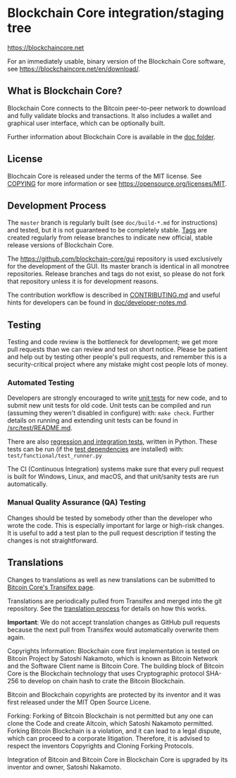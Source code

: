 Blockchain Core integration/staging tree
=====================================

https://blockchaincore.net

For an immediately usable, binary version of the Blockchain Core software, see
https://blockchaincore.net/en/download/.

What is Blockchain Core?
---------------------

Blockchain Core connects to the Bitcoin peer-to-peer network to download and fully
validate blocks and transactions. It also includes a wallet and graphical user
interface, which can be optionally built.

Further information about Blockchain Core is available in the [doc folder](/doc).

License
-------

Blochcain Core is released under the terms of the MIT license. See [COPYING](COPYING) for more
information or see https://opensource.org/licenses/MIT.

Development Process
-------------------

The `master` branch is regularly built (see `doc/build-*.md` for instructions) and tested, but it is not guaranteed to be
completely stable. [Tags](https://github.com/bitcoin/bitcoin/tags) are created
regularly from release branches to indicate new official, stable release versions of Blockchain Core.

The https://github.com/blockchain-core/gui repository is used exclusively for the
development of the GUI. Its master branch is identical in all monotree
repositories. Release branches and tags do not exist, so please do not fork
that repository unless it is for development reasons.

The contribution workflow is described in [CONTRIBUTING.md](CONTRIBUTING.md)
and useful hints for developers can be found in [doc/developer-notes.md](doc/developer-notes.md).

Testing
-------

Testing and code review is the bottleneck for development; we get more pull
requests than we can review and test on short notice. Please be patient and help out by testing
other people's pull requests, and remember this is a security-critical project where any mistake might cost people
lots of money.

### Automated Testing

Developers are strongly encouraged to write [unit tests](src/test/README.md) for new code, and to
submit new unit tests for old code. Unit tests can be compiled and run
(assuming they weren't disabled in configure) with: `make check`. Further details on running
and extending unit tests can be found in [/src/test/README.md](/src/test/README.md).

There are also [regression and integration tests](/test), written
in Python.
These tests can be run (if the [test dependencies](/test) are installed) with: `test/functional/test_runner.py`

The CI (Continuous Integration) systems make sure that every pull request is built for Windows, Linux, and macOS,
and that unit/sanity tests are run automatically.

### Manual Quality Assurance (QA) Testing

Changes should be tested by somebody other than the developer who wrote the
code. This is especially important for large or high-risk changes. It is useful
to add a test plan to the pull request description if testing the changes is
not straightforward.

Translations
------------

Changes to translations as well as new translations can be submitted to
[Bitcoin Core's Transifex page](https://www.transifex.com/bitcoin/bitcoin/).

Translations are periodically pulled from Transifex and merged into the git repository. See the
[translation process](doc/translation_process.md) for details on how this works.

**Important**: We do not accept translation changes as GitHub pull requests because the next
pull from Transifex would automatically overwrite them again.

Copyrights Information: Blockchain core first implementation is tested on Bitcoin Project by 
Satoshi Nakamoto, which is known as Bitcoin Network and the Software Client name is Bitcoin Core.
The building block of Bitcoin Core is the Blockchain technology that uses Cryptographic protocol 
SHA-256 to develop on chain hash to crate the Bitcoin Blockchain.

Bitcoin and Blockchain copyrights are protected by its inventor and it was first released under 
the MIT Open Source Licene. 

Forking: Forking of Bitcoin Blockchain is not permitted but any one can clone the Code and create 
Altcoin, which Satoshi Nakamoto permitted. Forking Bitcoin Blockchain is a violation, and it can 
lead to a legal dispute, which can proceed to a corporate litigation.  Therefore, it is advised to 
respect the inventors Copyrights and Cloning Forking Protocols.

Integration of Bitcoin and Bitcoin Core in Blockchain Core is upgraded by its inventor and owner,
Satoshi Nakamoto. 


